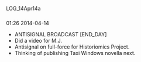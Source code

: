 LOG_14Apr14a

###

01:26 2014-04-14

* ANTISIGNAL BROADCAST [END_DAY]
* Did a video for M.J.
* Antisignal on full-force for Historiomics Project.
* Thinking of publishing Taxi Windows novella next.
